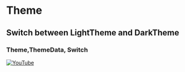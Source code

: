 # Theme
## Switch between LightTheme and DarkTheme 
### Theme,ThemeData, Switch


[![YouTube](https://img.youtube.com/vi/k_G06JIAsT8/0.jpg)](https://youtu.be/k_G06JIAsT8 "Switch between LightTheme and DarkTheme | Theme, ThemeData, Switch")
